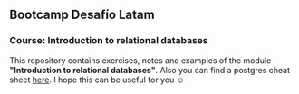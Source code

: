 ## Bootcamp Desafío Latam
### Course: Introduction to relational databases

This repository contains exercises, notes and examples of the module **"Introduction to relational databases"**.
Also you can find a postgres cheat sheet [here](postgrescs.sql). I hope this can be useful for you ☺️

